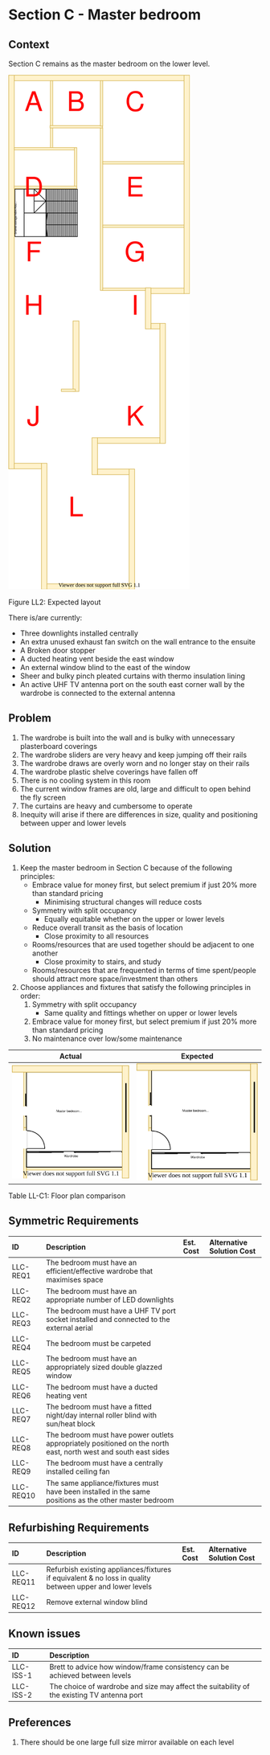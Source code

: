# Section C - Master bedroom

## Context

Section C remains as the master bedroom on the lower level.

![TO-BE lower-level diagram](Lower-Level-TO-BE-sections.svg)

Figure LL2: Expected layout

There is/are currently:
* Three downlights installed centrally
* An extra unused exhaust fan switch on the wall entrance to the ensuite
* A Broken door stopper
* A ducted heating vent beside the east window  
* An external window blind to the east of the window
* Sheer and bulky pinch pleated curtains with thermo insulation lining
* An active UHF TV antenna port on the south east corner wall by the wardrobe is connected to the external antenna


## Problem

1. The wardrobe is built into the wall and is bulky with unnecessary plasterboard coverings
2. The wardrobe sliders are very heavy and keep jumping off their rails
3. The wardrobe draws are overly worn and no longer stay on their rails
4. The wardrobe plastic shelve coverings have fallen off 
5. There is no cooling system in this room
6. The current window frames are old, large and difficult to open behind the fly screen
7. The curtains are heavy and cumbersome to operate
8. Inequity will arise if there are differences in size, quality and positioning between upper and lower levels



## Solution

1. Keep the master bedroom in Section C because of the following principles:
    * Embrace value for money first, but select premium if just 20% more than standard pricing
        - Minimising structural changes will reduce costs
    * Symmetry with split occupancy
        - Equally equitable whether on the upper or lower levels
    * Reduce overall transit as the basis of location
        - Close proximity to all resources
    * Rooms/resources that are used together should be adjacent to one another
        - Close proximity to stairs, and study
    * Rooms/resources that are frequented in terms of time spent/people should attract more space/investment than others
3. Choose appliances and fixtures that satisfy the following principles in order:
    1. Symmetry with split occupancy 
        - Same quality and fittings whether on upper or lower levels 
    2. Embrace value for money first, but select premium if just 20% more than standard pricing
    3. No maintenance over low/some maintenance

|Actual|Expected|
|:---:|:---:|
|![AS-IS lower-level Section C diagram](Lower-Level-AS-IS-section-C.svg)|![TO-BE lower-level Section C diagram](Lower-Level-TO-BE-section-C.svg)|

Table LL-C1: Floor plan comparison


## Symmetric Requirements

|ID|Description|Est. Cost|Alternative Solution Cost|
|:---|:---|:---|:---|
|LLC-REQ1|The bedroom must have an efficient/effective wardrobe that maximises space|||
|LLC-REQ2|The bedroom must have an appropriate number of LED downlights|||
|LLC-REQ3|The bedroom must have a UHF TV port socket installed and connected to the external aerial|||
|LLC-REQ4|The bedroom must be carpeted|||
|LLC-REQ5|The bedroom must have an appropriately sized double glazzed window|||
|LLC-REQ6|The bedroom must have a ducted heating vent|||
|LLC-REQ7|The bedroom must have a fitted night/day internal roller blind with sun/heat block|||
|LLC-REQ8|The bedroom must have power outlets appropriately positioned on the north east, north west and south east sides|||
|LLC-REQ9|The bedroom must have a centrally installed ceiling fan|||
|LLC-REQ10|The same appliance/fixtures must have been installed in the same positions as the other master bedroom|||


## Refurbishing Requirements

|ID|Description|Est. Cost|Alternative Solution Cost|
|:---|:---|:---|:---|
|LLC-REQ11|Refurbish existing appliances/fixtures if equivalent & no loss in quality between upper and lower levels|||
|LLC-REQ12|Remove external window blind|||


## Known issues

|ID|Description|
|:---|:---|
|LLC-ISS-1|Brett to advice how window/frame consistency can be achieved between levels|
|LLC-ISS-2|The choice of wardrobe and size may affect the suitability of the existing TV antenna port|


## Preferences

1. There should be one large full size mirror available on each level